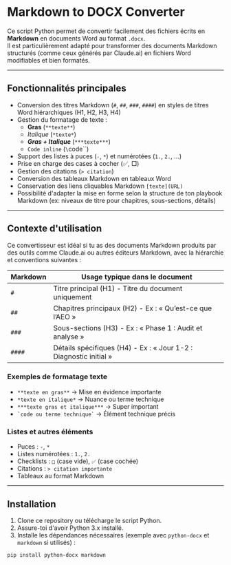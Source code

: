 # Markdown to DOCX Converter

Ce script Python permet de convertir facilement des fichiers écrits en **Markdown** en documents Word au format `.docx`.  
Il est particulièrement adapté pour transformer des documents Markdown structurés (comme ceux générés par Claude.ai) en fichiers Word modifiables et bien formatés.

---

## Fonctionnalités principales

- Conversion des titres Markdown (`#`, `##`, `###`, `####`) en styles de titres Word hiérarchiques (H1, H2, H3, H4)  
- Gestion du formatage de texte :  
  - **Gras** (`**texte**`)  
  - *Italique* (`*texte*`)  
  - ***Gras + Italique*** (`***texte***`)  
  - `Code inline` (`\`code\``)  
- Support des listes à puces (`-`, `*`) et numérotées (`1.`, `2.`, ...)  
- Prise en charge des cases à cocher (✅, □)  
- Gestion des citations (`> citation`)  
- Conversion des tableaux Markdown en tableaux Word  
- Conservation des liens cliquables Markdown `[texte](URL)`  
- Possibilité d'adapter la mise en forme selon la structure de ton playbook Markdown (ex: niveaux de titre pour chapitres, sous-sections, détails)

---

## Contexte d'utilisation

Ce convertisseur est idéal si tu as des documents Markdown produits par des outils comme Claude.ai ou autres éditeurs Markdown, avec la hiérarchie et conventions suivantes :

| Markdown | Usage typique dans le document |
| -------- | ------------------------------ |
| `#`      | Titre principal (H1) - Titre du document uniquement |
| `##`     | Chapitres principaux (H2) - Ex : « Qu’est-ce que l’AEO » |
| `###`    | Sous-sections (H3) - Ex : « Phase 1 : Audit et analyse » |
| `####`   | Détails spécifiques (H4) - Ex : « Jour 1-2 : Diagnostic initial » |

### Exemples de formatage texte

- `**texte en gras**` → Mise en évidence importante  
- `*texte en italique*` → Nuance ou terme technique  
- `***texte gras et italique***` → Super important  
- `` `code ou terme technique` `` → Élément technique précis  

### Listes et autres éléments

- Puces : `-`, `*`  
- Listes numérotées : `1.`, `2.`  
- Checklists : `□` (case vide), `✅` (case cochée)  
- Citations : `> citation importante`  
- Tableaux au format Markdown  

---

## Installation

1. Clone ce repository ou télécharge le script Python.  
2. Assure-toi d'avoir Python 3.x installé.  
3. Installe les dépendances nécessaires (exemple avec `python-docx` et `markdown` si utilisés) :  

```bash
pip install python-docx markdown
